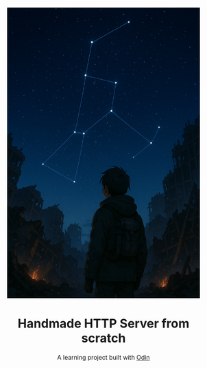 <p align="center">
  <img alt="Orion" src=".github/media/orion.png" width="450">
  <h1 align="center">
    Handmade HTTP Server from scratch
  </h1>
</p>

<p align="center">A learning project built with <a href="https://odin-lang.org/">Odin</a></p>

